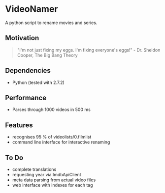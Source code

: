 VideoNamer
==========

A python script to rename movies and series.

Motivation
----------

> "I'm not just fixing my eggs. I'm fixing everyone's eggs!" - Dr. Sheldon Cooper, The Big Bang Theory

Dependencies
------------

- Python (tested with 2.7.2)

Performance
-----------

- Parses through 1000 videos in 500 ms

Features
--------

- recognises 95 % of videolists/0.filmlist
- command line interface for interactive renaming

To Do
-----

- complete translations
- requesting year via ImdbApiClient
- meta data parsing from actual video files
- web interface with indexes for each tag
